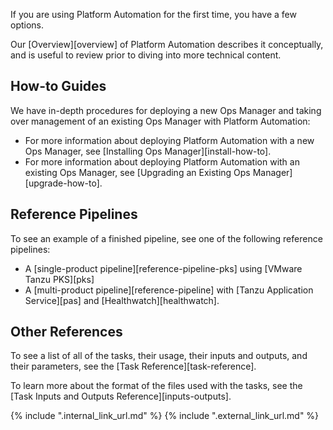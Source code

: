 If you are using Platform Automation for the first time,
you have a few options.

Our [Overview][overview] of Platform Automation describes it conceptually,
and is useful to review prior to diving into more technical content.

## How-to Guides

We have in-depth procedures for deploying a new Ops Manager and
taking over management of an existing Ops Manager
with Platform Automation:

- For more information about deploying Platform Automation
  with a new Ops Manager, see [Installing Ops Manager][install-how-to].
- For more information about deploying Platform Automation
  with an existing Ops Manager, see
  [Upgrading an Existing Ops Manager][upgrade-how-to].

## Reference Pipelines

To see an example of a finished pipeline,
see one of the following reference pipelines:

- A [single-product pipeline][reference-pipeline-pks] using [VMware Tanzu PKS][pks]
- A [multi-product pipeline][reference-pipeline]
  with [Tanzu Application Service][pas] and [Healthwatch][healthwatch].

## Other References

To see a list of all of the tasks, their usage, 
their inputs and outputs, and their parameters,
see the [Task Reference][task-reference].

To learn more about the format of the files used with the tasks, 
see the [Task Inputs and Outputs Reference][inputs-outputs].

{% include ".internal_link_url.md" %}
{% include ".external_link_url.md" %}
